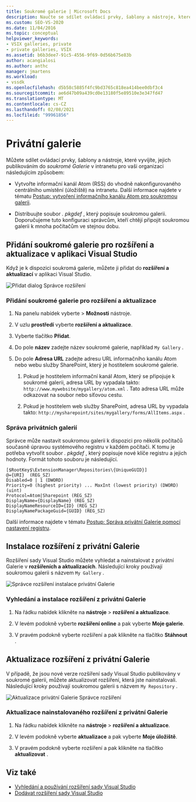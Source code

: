 ```yaml
---
title: Soukromé galerie | Microsoft Docs
description: Naučte se sdílet ovládací prvky, šablony a nástroje, které vyvíjíte v sadě Visual Studio SDK, jejich publikováním do soukromé galerie.
ms.custom: SEO-VS-2020
ms.date: 11/04/2016
ms.topic: conceptual
helpviewer_keywords:
- VSIX galleries, private
- private galleries, VSIX
ms.assetid: b6b3dee7-91c5-4556-9f69-0d56b675e83b
author: acangialosi
ms.author: anthc
manager: jmartens
ms.workload:
- vssdk
ms.openlocfilehash: d5b58c5885f4fc9bd3765c818ea414bee0dbf3c4
ms.sourcegitcommit: ae6d47b09a439cd0e13180f5e89510e3e347fd47
ms.translationtype: MT
ms.contentlocale: cs-CZ
ms.lasthandoff: 02/08/2021
ms.locfileid: "99961856"
---
```

# <a name="private-galleries"></a>Privátní galerie
Můžete sdílet ovládací prvky, šablony a nástroje, které vyvíjíte, jejich publikováním do *soukromé Galerie* v intranetu pro vaši organizaci následujícím způsobem:

- Vytvořte informační kanál Atom (RSS) do vhodně nakonfigurovaného centrálního umístění (úložiště) na intranetu. Další informace najdete v tématu [Postup: vytvoření informačního kanálu Atom pro soukromou galerii](../extensibility/how-to-create-an-atom-feed-for-a-private-gallery.md).

- Distribuujte soubor *. pkgdef* , který popisuje soukromou galerii. Doporučujeme tuto konfiguraci správcům, kteří chtějí připojit soukromou galerii k mnoha počítačům ve stejnou dobu.

## <a name="add-a-private-gallery-to-extensions-and-updates-in-visual-studio"></a>Přidání soukromé galerie pro rozšíření a aktualizace v aplikaci Visual Studio
 Když je k dispozici soukromá galerie, můžete ji přidat do **rozšíření a aktualizací** v aplikaci Visual Studio.

 ![Přidat dialog Správce rozšíření](../extensibility/media/em_adddialog.png "EM_AddDialog")

### <a name="to-add-a-private-gallery-to-extensions-and-updates"></a>Přidání soukromé galerie pro rozšíření a aktualizace

1. Na panelu nabídek vyberte   >  **Možnosti** nástroje.

2. V uzlu **prostředí** vyberte **rozšíření a aktualizace**.

3. Vyberte tlačítko **Přidat**.

4. Do pole **název** zadejte název soukromé galerie, například `My Gallery` .

5. Do pole **Adresa URL** zadejte adresu URL informačního kanálu Atom nebo webu služby SharePoint, který je hostitelem soukromé galerie.

    1. Pokud je hostitelem informační kanál Atom, který se připojuje k soukromé galerii, adresa URL by vypadala takto: `http://www.mywebsite/mygallery/atom.xml` .  Tato adresa URL může odkazovat na soubor nebo síťovou cestu.

    2. Pokud je hostitelem web služby SharePoint, adresa URL by vypadala takto: `http://mysharepoint/sites/mygallery/forms/AllItems.aspx` .

### <a name="manage-private-galleries"></a>Správa privátních galerií
 Správce může nastavit soukromou galerii k dispozici pro několik počítačů současně úpravou systémového registru v každém počítači. K tomu je potřeba vytvořit soubor *. pkgdef* , který popisuje nové klíče registru a jejich hodnoty.  Formát tohoto souboru je následující.

```
[$RootKey$\ExtensionManager\Repositories\{UniqueGUID}]
@={URI}  (REG_SZ)
Disabled=0 | 1 (DWORD)
Priority=0 (highest priority) ... MaxInt (lowest priority) (DWORD) (uint)
Protocol=Atom|Sharepoint (REG_SZ)
DisplayName={DisplayName} (REG_SZ)
DisplayNameResourceID={ID} (REG_SZ)
DisplayNamePackageGuid={GUID} (REG_SZ)

```

 Další informace najdete v tématu [Postup: Správa privátní Galerie pomocí nastavení registru](../extensibility/how-to-manage-a-private-gallery-by-using-registry-settings.md).

## <a name="install-extensions-from-a-private-gallery"></a>Instalace rozšíření z privátní Galerie
 Rozšíření sady Visual Studio můžete vyhledat a nainstalovat z privátní Galerie v **rozšířeních a aktualizacích**. Následující kroky používají soukromou galerii s názvem `My Gallery` .

 ![Správce rozšíření instalace privátní Galerie](../extensibility/media/em_.png "EM_")

### <a name="to-search-for-and-install-extensions-from-a-private-gallery"></a>Vyhledání a instalace rozšíření z privátní Galerie

1. Na řádku nabídek klikněte na **nástroje**  >  **rozšíření a aktualizace**.

2. V levém podokně vyberte **rozšíření online** a pak vyberte **Moje galerie**.

3. V pravém podokně vyberte rozšíření a pak klikněte na tlačítko **Stáhnout** .

## <a name="update-extensions-from-a-private-gallery"></a>Aktualizace rozšíření z privátní Galerie
 V případě, že jsou nové verze rozšíření sady Visual Studio publikovány v soukromé galerii, můžete aktualizovat rozšíření, která jste nainstalovali. Následující kroky používají soukromou galerii s názvem `My Repository` .

 ![Aktualizace privátní Galerie Správce rozšíření](../extensibility/media/em_update.png "EM_Update")

### <a name="to-update-an-installed-extension-from-a-private-gallery"></a>Aktualizace nainstalovaného rozšíření z privátní Galerie

1. Na řádku nabídek klikněte na **nástroje**  >  **rozšíření a aktualizace**.

2. V levém podokně vyberte **aktualizace** a pak vyberte **Moje úložiště**.

3. V pravém podokně vyberte rozšíření a pak klikněte na tlačítko **aktualizovat** .

## <a name="see-also"></a>Viz také
- [Vyhledání a používání rozšíření sady Visual Studio](../ide/finding-and-using-visual-studio-extensions.md)
- [Dodávat rozšíření sady Visual Studio](../extensibility/shipping-visual-studio-extensions.md)
